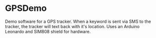 # GPSDemo
Demo software for a GPS tracker. When a keyword is sent via SMS to the tracker, the tracker will text back with it's location. Uses an Arduino Leonardo and SIM808 shield for hardware.
